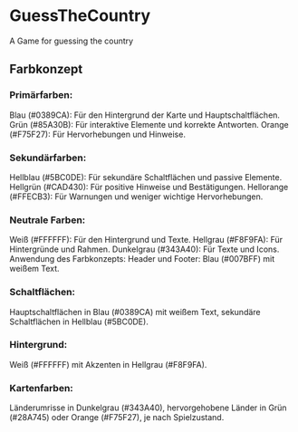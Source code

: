 # GuessTheCountry
A Game for guessing the country


## Farbkonzept
### Primärfarben:

Blau (#0389CA): Für den Hintergrund der Karte und Hauptschaltflächen.
Grün (#85A30B): Für interaktive Elemente und korrekte Antworten.
Orange (#F75F27): Für Hervorhebungen und Hinweise.

### Sekundärfarben:

Hellblau (#5BC0DE): Für sekundäre Schaltflächen und passive Elemente.
Hellgrün (#CAD430): Für positive Hinweise und Bestätigungen.
Hellorange (#FFECB3): Für Warnungen und weniger wichtige Hervorhebungen.

### Neutrale Farben:

Weiß (#FFFFFF): Für den Hintergrund und Texte.
Hellgrau (#F8F9FA): Für Hintergründe und Rahmen.
Dunkelgrau (#343A40): Für Texte und Icons.
Anwendung des Farbkonzepts:
Header und Footer: Blau (#007BFF) mit weißem Text.

### Schaltflächen:
Hauptschaltflächen in Blau (#0389CA) mit weißem Text, sekundäre Schaltflächen in Hellblau (#5BC0DE).

### Hintergrund:
Weiß (#FFFFFF) mit Akzenten in Hellgrau (#F8F9FA).

### Kartenfarben:
Länderumrisse in Dunkelgrau (#343A40), hervorgehobene Länder in Grün (#28A745) oder Orange (#F75F27), je nach Spielzustand.